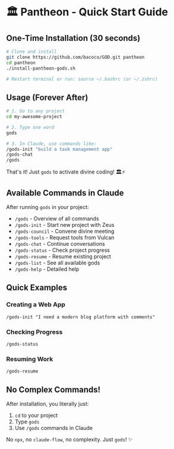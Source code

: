 # 🏛️ Pantheon - Quick Start Guide

## One-Time Installation (30 seconds)

```bash
# Clone and install
git clone https://github.com/bacoco/GOD.git pantheon
cd pantheon
./install-pantheon-gods.sh

# Restart terminal or run: source ~/.bashrc (or ~/.zshrc)
```

## Usage (Forever After)

```bash
# 1. Go to any project
cd my-awesome-project

# 2. Type one word
gods

# 3. In Claude, use commands like:
/gods-init "build a task management app"
/gods-chat
/gods
```

That's it! Just `gods` to activate divine coding! 🏛️⚡

## Available Commands in Claude

After running `gods` in your project:

- `/gods` - Overview of all commands
- `/gods-init` - Start new project with Zeus
- `/gods-council` - Convene divine meeting
- `/gods-tools` - Request tools from Vulcan
- `/gods-chat` - Continue conversations
- `/gods-status` - Check project progress
- `/gods-resume` - Resume existing project
- `/gods-list` - See all available gods
- `/gods-help` - Detailed help

## Quick Examples

### Creating a Web App
```
/gods-init "I need a modern blog platform with comments"
```

### Checking Progress
```
/gods-status
```

### Resuming Work
```
/gods-resume
```

## No Complex Commands!

After installation, you literally just:
1. `cd` to your project
2. Type `gods`
3. Use `/gods` commands in Claude

No `npx`, no `claude-flow`, no complexity. Just `gods`! ✨